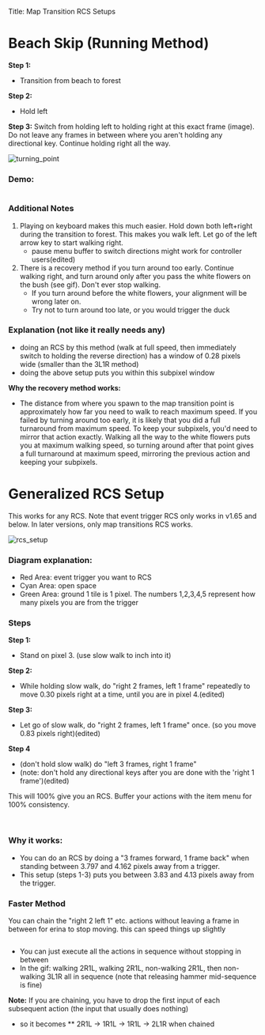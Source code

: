 Title: Map Transition RCS Setups

# Beach Skip (Running Method)

**Step 1:**
* Transition from beach to forest

**Step 2:**
* Hold left

**Step 3:**
Switch from holding left to holding right at this exact frame (image).
Do not leave any frames in between where you aren't holding any directional key.
Continue holding right all the way.

![turning_point](https://user-images.githubusercontent.com/27341392/39659061-a41d458a-5052-11e8-8be1-df19f6c196fb.png)

### Demo:
<img class='gfyitem' data-id='FaroffPaleHarpyeagle'/>

### Additional Notes
1. Playing on keyboard makes this much easier. Hold down both left+right during the transition to forest. This makes you walk left. Let go of the left arrow key to start walking right.
    - pause menu buffer to switch directions might work for controller users(edited)
2. There is a recovery method if you turn around too early. Continue walking right, and turn around only after you pass the white flowers on the bush (see gif). Don't ever stop walking.
    - If you turn around before the white flowers, your alignment will be wrong later on.
    - Try not to turn around too late, or you would trigger the duck

### Explanation (not like it really needs any)
- doing an RCS by this method (walk at full speed, then immediately switch to holding the reverse direction) has a window of 0.28 pixels wide (smaller than the 3L1R method)
- doing the above setup puts you within this subpixel window

**Why the recovery method works:**
- The distance from where you spawn to the map transition point is approximately how far you need to walk to reach maximum speed. If you failed by turning around too early, it is likely that you did a full turnaround from maximum speed. To keep your subpixels, you'd need to mirror that action exactly. Walking all the way to the white flowers puts you at maximum walking speed, so turning around after that point gives a full turnaround at maximum speed, mirroring the previous action and keeping your subpixels.



# Generalized RCS Setup
This works for any RCS. Note that event trigger RCS only works in v1.65 and below. In later versions, only map transitions RCS works.

![rcs_setup](https://user-images.githubusercontent.com/27341392/39659090-52d424fe-5053-11e8-975d-dbab3a33c39d.png)

### Diagram explanation:
- Red Area: event trigger you want to RCS
- Cyan Area: open space
- Green Area: ground
1 tile is 1 pixel. The numbers 1,2,3,4,5 represent how many pixels you are from the trigger

### Steps
**Step 1:**
* Stand on pixel 3. (use slow walk to inch into it)

**Step 2:**
* While holding slow walk, do "right 2 frames, left 1 frame" repeatedly to move 0.30 pixels right at a time, until you are in pixel 4.(edited)

**Step 3:**
* Let go of slow walk, do "right 2 frames, left 1 frame" once. (so you move 0.83 pixels right)(edited)

**Step 4**
* (don't hold slow walk) do "left 3 frames, right 1 frame"
* (note: don't hold any directional keys after you are done with the 'right 1 frame')(edited)

This will 100% give you an RCS. Buffer your actions with the item menu for 100% consistency.

<img class='gfyitem' data-id='ThatHarmoniousFallowdeer'/>

<img class='gfyitem' data-id='SelfreliantBoldFireant'/>

### Why it works:
* You can do an RCS by doing a "3 frames forward, 1 frame back" when standing between 3.797 and 4.162 pixels away from a trigger.
* This setup (steps 1-3) puts you between 3.83 and 4.13 pixels away from the trigger.


### Faster Method
You can chain the "right 2 left 1" etc. actions without leaving a frame in between for erina to stop moving. this can speed things up slightly

<img class='gfyitem' data-id='InnocentHappyHylaeosaurus'/>

* You can just execute all the actions in sequence without stopping in between
* In the gif: walking 2R1L, walking 2R1L, non-walking 2R1L, then non-walking 3L1R all in sequence
(note that releasing hammer mid-sequence is fine)

**Note:** If you are chaining, you have to drop the first input of each subsequent action (the input that usually does nothing)
* so it becomes
** 2R1L -> 1R1L -> 1R1L -> 2L1R when chained

